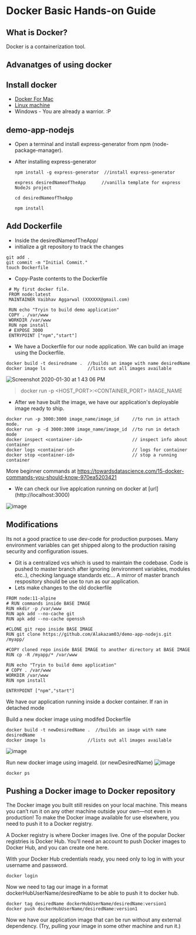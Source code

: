 # Docker Basic Hands-on Guide

## What is Docker?
Docker is a containerization tool.

## Advanatges of using docker

## Install docker
 * [Docker For Mac](https://docs.docker.com/v17.12/docker-for-mac/install/)
 * [Linux machine](https://runnable.com/docker/install-docker-on-linux)
 * Windows - You are already a warrior. :P

## demo-app-nodejs

  * Open a terminal and install express-generator from npm (node-package-manager).
  * After installing express-generator
        
    ```
    npm install -g express-generator  //install express-generator
    
    express desiredNameofTheApp      //vanilla template for express NodeJs project
    
    cd desiredNameofTheApp 
    
    npm install
    ```
    
## Add Dockerfile
 * Inside the desiredNameofTheApp/
 * initialize a git repository to track the changes
 
 ``` 
 git add .
 git commit -m "Initial Commit."
 touch Dockerfile
 
 ```
 * Copy-Paste contents to the Dockerfile
 
 ```
  # My first docker file.
  FROM node:latest
  MAINTAINER Vaibhav Aggarwal (XXXXXX@gmail.com)

  RUN echo "Tryin to build demo application"
  COPY . /var/www 
  WORKDIR /var/www
  RUN npm install
  # EXPOSE 3000
  ENTRYPOINT ["npm","start"]
 ```
 * We have a Dockerfile for our node application. We can build an image using the Dockerfile.
 
 ```
 docker build -t desiredname .  //builds an image with name desiredName
 docker image ls                //lists out all images available
 ```
 
 ![Screenshot 2020-01-30 at 1 43 06 PM](https://user-images.githubusercontent.com/23367724/73444941-a8caec00-437f-11ea-9174-a1cd3737a4ae.png)
 
 
 > docker run -p <HOST_PORT>:<CONTAINER_PORT> IMAGE_NAME
 
 * After we have built the image, we have our application's deployable image ready to ship.
 
 ```
 docker run -p 3000:3000 image_name/image_id     //to run in attach mode. 
 docker run -p -d 3000:3000 image_name/image_id  //to run in detach mode
 docker inspect <container-id>                   // inspect info about container
 docker logs <container-id>                      // logs for container
 docker stop <container-id>                      // stop a running container

 ```
 More beginner commands at https://towardsdatascience.com/15-docker-commands-you-should-know-970ea5203421
 
 * We can check our live applcation running on docker at [url] (http://localhost:3000)
 
 ![image](https://user-images.githubusercontent.com/23367724/73444833-702b1280-437f-11ea-939c-5e526115fe8c.png)
 
 
 ## Modifications 
  Its not a good practice to use dev-code for production purposes. Many environment variables can get shipped along to the production raising security and configuration issues.
  
  * Git is a centralized vcs which is used to maintain the codebase. Code is pushed to master branch after ignoring (environment variables, modules etc..), checking language standards etc... A mirror of master branch respository should be use to run as our application.
  * Lets make changes to the old dockerfile
  
  ```
  FROM node:11-alpine
  # RUN commands inside BASE IMAGE
  RUN mkdir -p /var/www 
  RUN apk add --no-cache git
  RUN apk add --no-cache openssh

  #CLONE git repo inside BASE IMAGE
  RUN git clone https://github.com/Alakazam03/demo-app-nodejs.git /myapp/

  #COPY cloned repo inside BASE IMAGE to another directory at BASE IMAGE
  RUN cp -R /myapp/* /var/www

  RUN echo "Tryin to build demo application"
  # COPY . /var/www 
  WORKDIR /var/www
  RUN npm install

  ENTRYPOINT ["npm","start"]
  ```
  
  We have our application running inside a docker container. If ran in detached mode
  
  Build a new docker image using modifed Dockerfile
  ```
  docker build -t newDesiredName .  //builds an image with name desiredName
  docker image ls                //lists out all images available
  ```
  
  ![image](https://user-images.githubusercontent.com/23367724/73444572-d5323880-437e-11ea-8d28-e6a30c3f70a1.png)
  
  Run new docker image using imageId. (or newDesiredName)
  ![image](https://user-images.githubusercontent.com/23367724/73444625-f7c45180-437e-11ea-8e95-69c1209f9ff0.png)

  ```
  docker ps
  ```
  
## Pushing a Docker image to Docker repository
The Docker image you built still resides on your local machine. This means you can’t run it on any other machine outside your own—not even in production! To make the Docker image available for use elsewhere, you need to push it to a Docker registry.

A Docker registry is where Docker images live. One of the popular Docker registries is Docker Hub. You’ll need an account to push Docker images to Docker Hub, and you can create one here.

With your Docker Hub credentials ready, you need only to log in with your username and password.

```
docker login
```

Now we need to tag our image in a format dockerHubUserName/desiredName to be able to push it to docker hub.
```
docker tag desiredName dockerHubUserName/desiredName:version1
docker push dockerHubUserName/desiredName:version1

```
Now we have our application image that can be run without any external dependency. (Try, pulling your image in some other machine and run it.)
